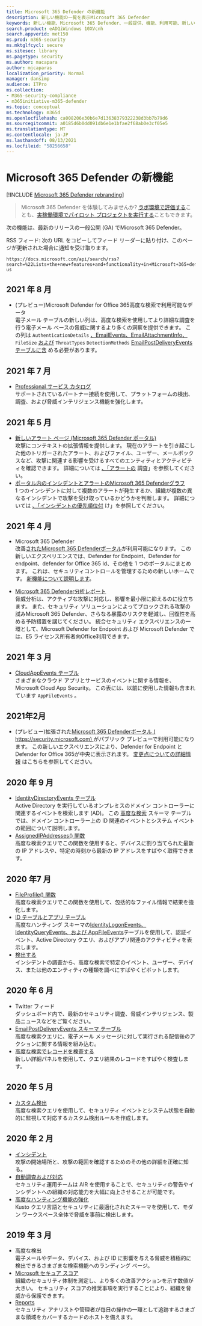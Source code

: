 ```yaml
---
title: Microsoft 365 Defender の新機能
description: 新しい機能の一覧を表示Microsoft 365 Defender
keywords: 新しい機能、Microsoft 365 Defender、一般提供、機能、利用可能、新しい
search.product: eADQiWindows 10XVcnh
search.appverid: met150
ms.prod: m365-security
ms.mktglfcycl: secure
ms.sitesec: library
ms.pagetype: security
ms.author: macapara
author: mjcaparas
localization_priority: Normal
manager: dansimp
audience: ITPro
ms.collection:
- M365-security-compliance
- m365initiative-m365-defender
ms.topic: conceptual
ms.technology: m365d
ms.openlocfilehash: ca008206e30b6e7d13638379322238d3bb7b79d6
ms.sourcegitcommit: a0185d6b0dd091db6e1e1bfae2f68ab0e3cf05e5
ms.translationtype: MT
ms.contentlocale: ja-JP
ms.lasthandoff: 08/13/2021
ms.locfileid: "58256658"
---
```

# <a name="whats-new-in-microsoft-365-defender"></a>Microsoft 365 Defender の新機能

[!INCLUDE [Microsoft 365 Defender rebranding](../includes/microsoft-defender.md)]

> Microsoft 365 Defender を体験してみませんか? [ラボ環境で評価する](m365d-evaluation.md?ocid=cx-docs-MTPtriallab)ことも、[実稼働環境でパイロット プロジェクトを実行する](m365d-pilot.md?ocid=cx-evalpilot)こともできます。
>

次の機能は、最新のリリースの一般公開 (GA) でMicrosoft 365 Defender。

RSS フィード: 次の URL をコピーしてフィード リーダーに貼り付け、このページが更新された場合に通知を受け取ります。
```http
https://docs.microsoft.com/api/search/rss?search=%22Lists+the+new+features+and+functionality+in+Microsoft+365+defender%22&locale=en-us
```
## <a name="august-2021"></a>2021 年 8 月
- (プレビュー)Microsoft Defender for Office 365高度な検索で利用可能なデータ
<br>電子メール テーブルの新しい列は、高度な検索を使用してより詳細な調査を行う電子メール ベースの脅威に関するより多くの洞察を提供できます。 この列は `AuthenticationDetails` [、EmailEvents、EmailAttachmentInfo、](./advanced-hunting-emailevents-table.md) `FileSize` [および](./advanced-hunting-emailattachmentinfo-table.md) `ThreatTypes` `DetectionMethods` [EmailPostDeliveryEvents テーブルに含](./advanced-hunting-emailpostdeliveryevents-table.md) める必要があります。 

## <a name="july-2021"></a>2021 年 7 月
- [Professional サービス カタログ](https://sip.security.microsoft.com/interoperability/professional_services)<br>サポートされているパートナー接続を使用して、プラットフォームの検出、調査、および脅威インテリジェンス機能を強化します。
    

## <a name="may-2021"></a>2021 年 5 月

- [新しいアラート ページ (Microsoft 365 Defender ポータル)](https://techcommunity.microsoft.com/t5/microsoft-365-defender/easily-find-anomalies-in-incidents-and-alerts/ba-p/2339243) <br> 攻撃にコンテキストの拡張情報を提供します。 現在のアラートを引き起こした他のトリガーされたアラート、およびファイル、ユーザー、メールボックスなど、攻撃に関連する影響を受けるすべてのエンティティとアクティビティを確認できます。 詳細については [、「アラートの](/microsoft-365/security/defender/investigate-alerts) 調査」を参照してください。
- [ポータル内のインシデントとアラートのMicrosoft 365 Defenderグラフ](https://techcommunity.microsoft.com/t5/microsoft-365-defender/new-alert-page-for-microsoft-365-defender-incident-detections/ba-p/2350425) <br> 1 つのインシデントに対して複数のアラートが発生するか、組織が複数の異なるインシデントで攻撃を受け取っているかどうかを判断します。 詳細については [、「インシデントの優先順位付](/microsoft-365/security/defender/incident-queue) け」を参照してください。


## <a name="april-2021"></a>2021 年 4 月
- Microsoft 365 Defender<br> 改善[されたMicrosoft 365 Defenderポータル](https://security.microsoft.com)が利用可能になります。 この新しいエクスペリエンスでは、Defender for Endpoint、Defender for endpoint、defender for Office 365 Id、その他を 1 つのポータルにまとめます。 これは、セキュリティコントロールを管理するための新しいホームです。 [新機能について説明します](./overview-security-center.md)。

- [Microsoft 365 Defender分析レポート](threat-analytics.md)<br>
 脅威分析は、アクティブな攻撃に対応し、影響を最小限に抑えるのに役立ちます。 また、セキュリティ ソリューションによってブロックされる攻撃の試みMicrosoft 365 Defender、さらなる暴露のリスクを軽減し、回復性を高める予防措置を講じてください。 統合セキュリティ エクスペリエンスの一環として、Microsoft Defender for Endpoint および Microsoft Defender では、E5 ライセンス所有者向Office利用できます。

## <a name="march-2021"></a>2021 年 3 月
- [CloudAppEvents テーブル](advanced-hunting-cloudappevents-table.md) <br>さまざまなクラウド アプリとサービスのイベントに関する情報を、Microsoft Cloud App Security。 この表には、以前に使用した情報も含まれています `AppFileEvents` 。
## <a name="february-2021"></a>2021年2月
- (プレビュー)拡張された[Microsoft 365 Defenderポータル ( https://security.microsoft.com) ](https://security.microsoft.com)がパブリック プレビューで利用可能になります。 この新しいエクスペリエンスにより、Defender for Endpoint と Defender for Office 365が中央に表示されます。 [変更点についての詳細情報](./overview-security-center.md) はこちらを参照してください。

## <a name="september-2020"></a>2020 年 9 月
- [IdentityDirectoryEvents テーブル](advanced-hunting-identitydirectoryevents-table.md) <br> Active Directory を実行しているオンプレミスのドメイン コントローラーに関連するイベントを検索します (AD)。 この [高度な検索](advanced-hunting-overview.md) スキーマ テーブルでは、ドメイン コントローラー上の ID 関連のイベントとシステム イベントの範囲について説明します。
- [AssignedIPAddresses() 関数](advanced-hunting-assignedipaddresses-function.md) <br> 高度な検索クエリでこの関数を使用すると、デバイスに割り当てられた最新の IP アドレスや、特定の時刻から最新の IP アドレスをすばやく取得できます。

## <a name="july-2020"></a>2020 年7 月
- [FileProfile() 関数](advanced-hunting-fileprofile-function.md) <br> 高度な検索クエリでこの関数を使用して、包括的なファイル情報で結果を強化します。
- [ID テーブルとアプリ テーブル](advanced-hunting-schema-tables.md)<br> 高度なハンティング スキーマの[IdentityLogonEvents、IdentityQueryEvents、](advanced-hunting-identitylogonevents-table.md)[および AppFileEvents](advanced-hunting-appfileevents-table.md)テーブルを使用して、認証イベント、Active Directory クエリ、およびアプリ関連のアクティビティを表示します。 [](advanced-hunting-identityqueryevents-table.md)
- [検出する](advanced-hunting-go-hunt.md)<br> インシデントの調査から、高度な検索で特定のイベント、ユーザー、デバイス、または他のエンティティの種類を調べにすばやくピボットします。

## <a name="june-2020"></a>2020 年 6 月
- Twitter フィード <br> ダッシュボード内で、最新のセキュリティ調査、脅威インテリジェンス、製品ニュースなどをご覧ください。
- [EmailPostDeliveryEvents スキーマ テーブル](advanced-hunting-emailpostdeliveryevents-table.md) <br> 高度な検索クエリに、電子メール メッセージに対して実行される配信後のアクションに関する情報を組み込む。
- [高度な検索でレコードを検査する](advanced-hunting-query-results.md#drill-down-from-query-results) <br> 新しい詳細パネルを使用して、クエリ結果のレコードをすばやく検査します。

## <a name="may-2020"></a>2020 年 5 月
- [カスタム検出](custom-detections-overview.md) <br> 高度な検索クエリを使用して、セキュリティ イベントとシステム状態を自動的に監視して対応するカスタム検出ルールを作成します。

## <a name="february-2020"></a>2020 年 2 月
- [インシデント](incidents-overview.md) <br> 攻撃の開始場所と、攻撃の範囲を確認するためのその他の詳細を正確に知る。
- [自動調査および対応](m365d-autoir.md) <br> セキュリティ運用チームは AIR を使用することで、セキュリティの警告やインシデントへの組織の対応能力を大幅に向上させることが可能です。
- [高度なハンティング機能の強化](advanced-hunting-overview.md) <br> Kusto クエリ言語とセキュリティに最適化されたスキーマを使用して、モダン ワークスペース全体で脅威を事前に検出します。

## <a name="march-2019"></a>2019 年 3 月
- 高度な検出 <br> 電子メールやデータ、デバイス、および ID に影響を与える脅威を積極的に検出できるさまざまな検索機能へのランディング ページ。
- [Microsoft セキュア スコア](microsoft-secure-score.md) <br> 組織のセキュリティ体制を測定し、より多くの改善アクションを示す数値が大きい。 セキュリティ スコアの推奨事項を実行することにより、組織を脅威から保護できます。 
- [Reports](overview-security-center.md) <br>  セキュリティ アナリストや管理者が毎日の操作の一環として追跡するさまざまな領域をカバーするカードのホストを備えます。
